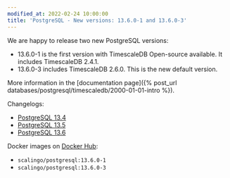 ```yaml
---
modified_at: 2022-02-24 10:00:00
title: 'PostgreSQL - New versions: 13.6.0-1 and 13.6.0-3'
---
```


We are happy to release two new PostgreSQL versions:

- 13.6.0-1 is the first version with TimescaleDB Open-source available. It includes TimescaleDB 2.4.1.
- 13.6.0-3 includes TimescaleDB 2.6.0. This is the new default version.

More information in the [documentation page]({% post_url databases/postgresql/timescaledb/2000-01-01-intro %}).

Changelogs:
- [PostgreSQL 13.4](https://www.postgresql.org/docs/13/release-13-4.html)
- [PostgreSQL 13.5](https://www.postgresql.org/docs/13/release-13-5.html)
- [PostgreSQL 13.6](https://www.postgresql.org/docs/13/release-13-6.html)

Docker images on [Docker Hub](https://hub.docker.com/r/scalingo/postgresql):

* `scalingo/postgresql:13.6.0-1`
* `scalingo/postgresql:13.6.0-3`
